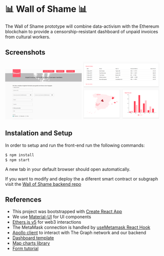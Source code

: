 # 📊 Wall of Shame 📊

The Wall of Shame prototype will combine data-activism with the Ethereum blockchain to provide a censorship-resistant dashboard of unpaid invoices from cultural workers.

## Screenshots

<img src="/docs/docs/assets/images/Form.png" width="49%" >

<img src="/docs/docs/assets/images/Dashboard.png" width="49%" style="display: inline-block">

## Instalation and Setup

In order to setup and run the front-end run the following commands:

```
$ npm install
$ npm start
```

A new tab in your default browser should open automatically.

If you want to modify and deploy the a diferent smart contract or subgraph visit the [Wall of Shame backend repo](https://github.com/P2PModels/wallofshame-backend)

## References

-   This project was bootstrapped with [Create React App](https://github.com/facebook/create-react-app)
-   We use [Material-UI](https://material-ui.com/getting-started/installation/) for UI components
-   [Ethers.js v5](https://docs.ethers.io/v5/) for web3 interactions
-   The MetaMask connection is handled by [useMetamask React Hook](https://github.com/mdtanrikulu/use-metamask)
-   [Apollo client](https://www.apollographql.com/docs/react/) to interact with The Graph network and our backend
-   [Dashboard template](https://github.com/mui-org/material-ui/tree/master/docs/src/pages/getting-started/templates/dashboard)
-   [Map charts library](https://www.react-simple-maps.io/)
-   [Form tutorial](https://www.youtube.com/watch?v=-XKaSCU0ZLM)
